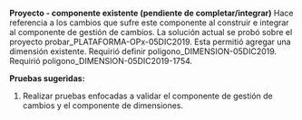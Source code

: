**Proyecto - componente existente (pendiente de completar/integrar)**
Hace referencia a los cambios que sufre este componente al construir e integrar al componente de gestión de cambios. La solución actual se probó sobre el proyecto probar_PLATAFORMA-OPx-05DIC2019. Esta permitió agregar una dimensión existente. Requirió definir poligono_DIMENSION-05DIC2019. Requirió poligono_DIMENSION-05DIC2019-1754.

**Pruebas sugeridas:** 
1. Realizar pruebas enfocadas a validar el componente de gestión de cambios y el componente de dimensiones.

